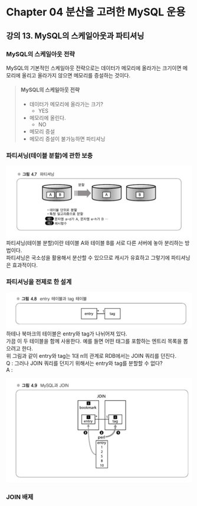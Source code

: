 # Chapter 04 분산을 고려한 MySQL 운용
## 강의 13. MySQL의 스케일아웃과 파티셔닝
### MySQL의 스케일아웃 전략
MySQL의 기본적인 스케일아웃 전략으로는 데이터가 메모리에 올라가는 크기이면 메모리에 올리고 올라가지 않으면 메모리를 증설하는 것이다.

> #### MySQL의 스케일아웃 전략
> - 데이터가 메모리에 올라가는 크기?
>   - YES
> - 메모리에 올린다.
>   - NO
> - 메모리 증설
> - 메모리 증설이 불가능하면 파티셔닝

### 파티셔닝(테이블 분할)에 관한 보충
![파티셔닝](image/partioning.png)   
파티셔닝(테이블 분할)이란 테이블 A와 테이블 B를 서로 다른 서버에 놓아 분리하는 방법이다.   
파티셔닝은 국소성을 활용해서 분산할 수 있으므로 캐시가 유효하고 그렇기에 파티셔닝은 효과적이다.

### 파티셔닝을 전제로 한 설계
![파티셔닝](image/entry_table_and_tag_table.png)
하테나 북마크의 테이블은 entry와 tag가 나뉘어져 있다.   
가끔 이 두 테이블을 함께 사용한다. 예를 들면 어떤 태그를 포함하는 엔트리 목록을 뽑으려고 한다.   
위 그림과 같이 entry와 tag는 1대 n의 관계로 RDB에서는 JOIN 쿼리를 던진다.   
Q : 그러나 JOIN 쿼리를 던지기 위해서는 entry와 tag를 분할할 수 없다?   
A :    

![MySQL과 JOIN](image/mysql_and_join.png)
### JOIN 배제

